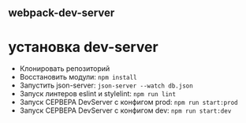 ## webpack-dev-server
# установка dev-server
- Клонировать репозиторий
- Восстановить модули: `npm install`
- Запустить json-server: `json-server --watch db.json`
- Запуск линтеров eslint и stylelint: `npm run lint`
- Запуск СЕРВЕРА DevServer с конфигом prod: `npm run start:prod`
- Запуск СЕРВЕРА DevServer с конфигом dev: `npm run start:dev`